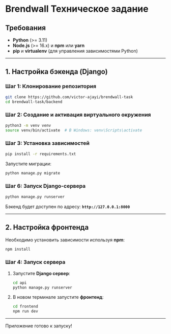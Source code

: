 # Brendwall Техническое задание

##  Требования

- **Python** (>= 3.11)  
- **Node.js** (>= 16.x) и **npm** или **yarn**  
- **pip** и **virtualenv** (для управления зависимостями Python)  

---

## 1. Настройка бэкенда (Django)

### Шаг 1: Клонирование репозитория
```bash
git clone https://github.com/victor-ajayi/brendwall-task
cd brendwall-task/backend
```

### Шаг 2: Создание и активация виртуального окружения
```bash
python3 -m venv venv
source venv/bin/activate  # В Windows: venv\Scripts\activate
```

### Шаг 3: Установка зависимостей
```bash
pip install -r requirements.txt
```

Запустите миграции:
   ```bash
   python manage.py migrate
   ```

### Шаг 6: Запуск Django-сервера
```bash
python manage.py runserver
```

Бэкенд будет доступен по адресу: **`http://127.0.0.1:8000`**

---

## 2. Настройка фронтенда
Необходимо установить зависимости используя **npm**:
```bash
npm install
```

### Шаг 4: Запуск сервера
1. Запустите **Django сервер**:
   ```bash
   cd api
   python manage.py runserver
   ```

2. В новом терминале запустите **фронтенд**:
   ```bash
   cd frontend
   npm run dev
   ```

---

Приложение готово к запуску!